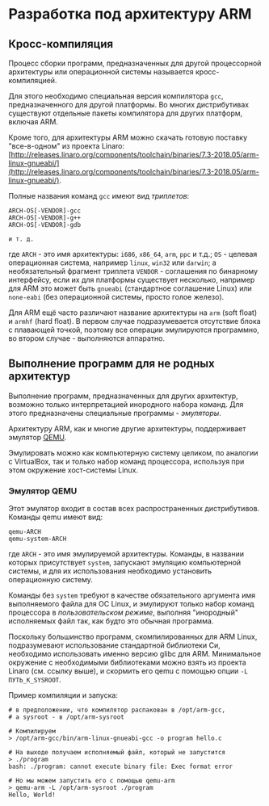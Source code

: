 # Разработка под архитектуру ARM

## Кросс-компиляция

Процесс сборки программ, предназначенных для другой процессорной архитектуры или операционной системы называется кросс-компиляцией.

Для этого необходимо специальная версия компилятора `gcc`,
предназначенного для другой платформы. Во многих дистрибутивах существуют отдельные пакеты компилятора для других платформ, включая ARM.

Кроме того, для архитектуры ARM можно скачать готовую
поставку "все-в-одном" из проекта Linaro: [http://releases.linaro.org/components/toolchain/binaries/7.3-2018.05/arm-linux-gnueabi/](http://releases.linaro.org/components/toolchain/binaries/7.3-2018.05/arm-linux-gnueabi/).

Полные названия команд `gcc` имеют вид *триплетов*:
```
ARCH-OS[-VENDOR]-gcc
ARCH-OS[-VENDOR]-g++
ARCH-OS[-VENDOR]-gdb

и т. д.
```
где `ARCH` - это имя архитектуры: `i686`, `x86_64`, `arm`, `ppc` и т.д.; `OS` - целевая операционная система, например `linux`, `win32` или `darwin`; а необязательный фрагмент триплета `VENDOR` - соглашения по бинарному интерфейсу, если их для платформы существует несколько, например для ARM это может быть `gnueabi` (стандартное соглашение Linux) или `none-eabi` (без операционной системы, просто голое железо).

Для ARM ещё часто различают название архитектуры на `arm`
(soft float) и `armhf` (hard float). В первом случае подразумевается отсутствие блока с плавающей точкой, поэтому
все операции эмулируются программно, во втором случае - выполняются аппаратно.


## Выполнение программ для не родных архитектур

Выполнение программ, предназначенных для других архитектур, возможно только интерпретацией инородного набора команд. Для этого предназначены специальные программы - *эмуляторы*.

Архитектуру ARM, как и многие другие архитектуры, поддерживает эмулятор [QEMU](https://www.qemu.org/).

Эмулировать можно как компьютерную систему целиком, по аналогии с VirtualBox, так и только набор команд процессора, используя при этом окружение хост-системы Linux.

### Эмулятор QEMU

Этот эмулятор входит в состав всех распространенных дистрибутивов. Команды qemu имеют вид:
```
qemu-ARCH
qemu-system-ARCH
```

где `ARCH` - это имя эмулируемой архитектуры. Команды, в названии которых присутствует `system`, запускают эмуляцию компьютерной системы, и для их использования необходимо установить операционную систему.

Команды без `system` требуют в качестве обязательного аргумента имя выполняемого файла для ОС Linux, и эмулируют  только набор команд процессора в *пользовательском режиме*, выполняя "инородный" исполняемых файл так, как будто это обычная программа.

Поскольку большинство программ, скомпилированных для ARM Linux, подразумевают использование стандартной библиотеки Си, необходимо использовать именно версию glibc для ARM. Минимальное окружение с необходимыми библиотеками можно взять из проекта Linaro (см. ссылку выше), и скормить его qemu с помощью опции `-L ПУТЬ_К_SYSROOT`.

Пример компиляции и запуска:
```
# в предположении, что компилятор распакован в /opt/arm-gcc,
# а sysroot - в /opt/arm-sysroot

# Компилируем
> /opt/arm-gcc/bin/arm-linux-gnueabi-gcc -o program hello.c

# На выходе получаем исполняемый файл, который не запустится
> ./program
bash: ./program: cannot execute binary file: Exec format error

# Но мы можем запустить его с помощью qemu-arm
> qemu-arm -L /opt/arm-sysroot ./program
Hello, World!

```
